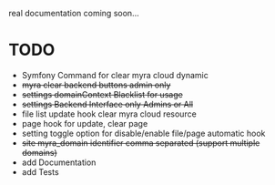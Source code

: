 real documentation coming soon...

# TODO

* Symfony Command for clear myra cloud dynamic
* ~~myra clear backend buttons admin only~~
* ~~settings domainContext Blacklist for usage~~
* ~~settings Backend Interface only Admins or All~~
* file list update hook clear myra cloud resource
* page hook for update, clear page
* setting toggle option for disable/enable file/page automatic hook
* ~~site myra_domain identifier comma separated (support multiple domains)~~
* add Documentation
* add Tests
